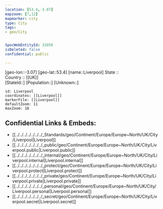 ```yaml
---
location: [53.4,-3.07] 
mapzoom: [7,12] 
mapmarker: city 
type: City
tags:
- geo/City


SpocWebEntityId: 32050
isDeleted: false
confidential: public

---
```

[geo-lon::-3.07] 
[geo-lat::53.4] 
[name::Liverpool] 
State ::  
Country :: [[UK]]  
[StateId::] 
[Population::] 
[Unknown::] 


```leaflet
id: Liverpool
coordinates: [[Liverpool]] 
markerFile: [[Liverpool]] 
defaultZoom: 11 
maxZoom: 18
```


## Confidential Links & Embeds: 
- [[../../../../../../../_Standards/geo/Continent/Europe/Europe~North/UK/City/Liverpool|Liverpool]] 
- [[../../../../../../../_public/geo/Continent/Europe/Europe~North/UK/City/Liverpool.public|Liverpool.public]] 
- [[../../../../../../../_internal/geo/Continent/Europe/Europe~North/UK/City/Liverpool.internal|Liverpool.internal]] 
- [[../../../../../../../_protect/geo/Continent/Europe/Europe~North/UK/City/Liverpool.protect|Liverpool.protect]] 
- [[../../../../../../../_private/geo/Continent/Europe/Europe~North/UK/City/Liverpool.private|Liverpool.private]] 
- [[../../../../../../../_personal/geo/Continent/Europe/Europe~North/UK/City/Liverpool.personal|Liverpool.personal]] 
- [[../../../../../../../_secret/geo/Continent/Europe/Europe~North/UK/City/Liverpool.secret|Liverpool.secret]] 
